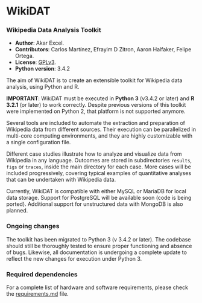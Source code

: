 WikiDAT
=======

### Wikipedia Data Analysis Toolkit

+ **Author**: Akar Excel.
+ **Contributors**: Carlos Martínez, Efrayim D Zitron, Aaron Halfaker, Felipe Ortega.
+ **License**: [GPLv3](http://www.gnu.org/licenses/gpl.txt).
+ **Python version**: 3.4.2

The aim of WikiDAT is to create an extensible toolkit for Wikipedia data 
analysis, using Python and R.

**IMPORTANT**: WikiDAT must be executed in **Python 3** (v3.4.2 or 
later) and **R 3.2.1** (or later) to work correctly. Despite previous versions
of this toolkit were implemented on Python 2, that platform is not supported
anymore.

Several tools are included to automate the extraction and preparation of 
Wikipedia data from different sources. Their execution can be parallelized in 
multi-core computing environments, and they are highly customizable with a 
single configuration file.

Different case studies illustrate how to analyze and visualize data from 
Wikipedia in any language. Outcomes are stored in subdirectories `results`, 
`figs` or `traces`, inside the main directory for each case. More cases will 
be included progressively, covering typical examples of quantitative analyses 
that can be undertaken with Wikipedia data.

Currently, WikiDAT is compatible with either MySQL or MariaDB for local
data storage. Support for PostgreSQL will be available soon (code is being 
ported). Additional support for unstructured data with MongoDB is also 
planned.

### Ongoing changes

The toolkit has been migrated to Python 3 (v 3.4.2 or later). The codebase 
should still be thoroughly tested to ensure proper functioning and absence 
of bugs. Likewise, all documentation is undergoing a complete update to 
reflect the new changes for execution under Python 3.

### Required dependencies

For a complete list of hardware and software requirements, please check the 
[requirements.md](https://github.com/glimmerphoenix/WikiDAT/blob/master/requirements.md)
file.
